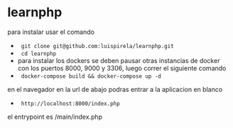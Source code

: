 # learnphp 

para instalar usar el comando 

* ` git clone git@github.com:luispirela/learnphp.git` 
* ` cd learnphp` 
* para instalar los dockers se deben pausar otras instancias de docker con los puertos 8000, 9000 y 3306, luego correr el siguiente comando
*  ` docker-compose build && docker-compose up -d` 

en el navegador en la url de abajo podras entrar a la aplicacion en blanco
* ` http://localhost:8000/index.php` 

el entrypoint es /main/index.php
